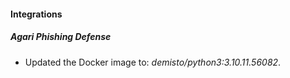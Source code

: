 #### Integrations
##### Agari Phishing Defense
- Updated the Docker image to: *demisto/python3:3.10.11.56082*.
